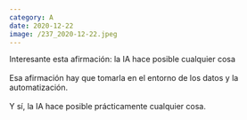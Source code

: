 ```yaml
--- 
category: A 
date: 2020-12-22 
image: /237_2020-12-22.jpeg 
--- 
```


Interesante esta afirmación: la IA hace posible cualquier cosa<br><br>Esa afirmación hay que tomarla en el entorno de los datos y la automatización.<br><br>Y sí, la IA hace posible prácticamente cualquier cosa.